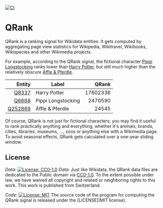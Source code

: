 [![CI](https://github.com/brawer/toolforge-qrank/actions/workflows/go.yml/badge.svg?branch=main)](https://github.com/brawer/toolforge-qrank/actions/workflows/go.yml)

# QRank

QRank is a ranking signal for Wikidata entities. It gets computed
by aggregating page view statistics for Wikipedia, Wikitravel,
Wikibooks, Wikispecies and other Wikimedia projects.

For example, according to the QRank signal, the fictional character
[Pippi Longstocking](https://www.wikidata.org/wiki/Q6668)
ranks lower than [Harry Potter](https://www.wikidata.org/wiki/Q8337),
but still much higher than the relatively obscure
[Äffle & Pferdle](https://www.wikidata.org/wiki/Q252869).


| Entity                                                   | Label              |    QRank |
| -------------------------------------------------------: | ------------------ | --------:|
| [Q8337](https://www.wikidata.org/wiki/Q8337)             | Harry Potter       | 17602336 |
| [Q6668](https://www.wikidata.org/wiki/Q6668)             | Pippi Longstocking |  2470590 |
| [Q252869](https://www.wikidata.org/wiki/Q252869)         | Äffle & Pferdle    |    24545 |


Of course, QRank is not just for fictional characters; you may find it
useful to rank practically anything and everything, whether it's animals,
brands, cities, libraries, museums, ..., zoos or anything else with a Wikimedia
page. To avoid seasonal effects, QRank gets calculated over a one-year
sliding window.


## License

*Data*: [![License: CC0-1.0](https://img.shields.io/badge/License-CC0%201.0-lightgrey.svg)](http://creativecommons.org/publicdomain/zero/1.0/) *Data:* Just like Wikidata, the QRank data files are dedicated to the Public domain
via [CC0-1.0](https://creativecommons.org/publicdomain/zero/1.0/).
To the extent possible under law, we have waived all copyright and related
or neighboring rights to this work. This work is published from Switzerland.

*Code:* [![License: MIT](https://img.shields.io/badge/License-MIT-lightgrey.svg)](https://opensource.org/licenses/MIT) The source code of the program for computing the QRank signal
is released under the [LICENSE](MIT license).
